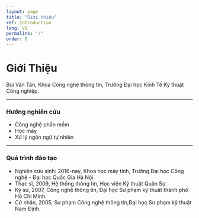 ```yaml
---
layout: page
title: "Giới thiệu"
ref: Introduction
lang: VI
permalink: "/"
order: 0
---
```

# Giới Thiệu

Bùi Văn Tân, Khoa Công nghệ thông tin, Trường Đại học Kinh Tế Kỹ thuật Công nghiệp.

----
### Hướng nghiên cứu

* Công nghệ phần mềm
* Học máy 
* Xử lý ngôn ngữ tự nhiên
----
### Quá trình đào tạo

* Nghiên cứu sinh: 2016-nay, Khoa học máy tính, Trường Đại học Công nghệ - Đại học Quốc Gia Hà Nội.
* Thạc sĩ, 2009, Hệ thống thông tin, Học viện Kỹ thuật Quân Sự.
* Kỹ sư, 2007, Công nghệ thông tin, Đại học Sư phạm kỹ thuật thành phố Hồ Chí Minh.
* Cử nhân, 2005, Sư phạm Công nghệ thông tin,Đại học Sư phạm kỹ thuật Nam Định.

